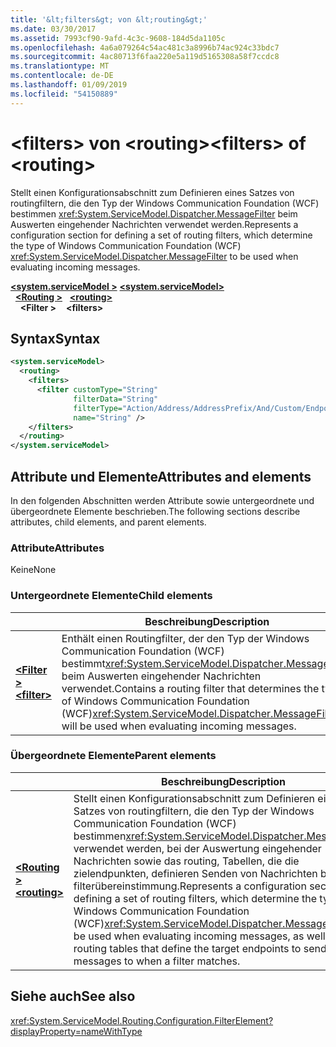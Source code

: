 ```yaml
---
title: '&lt;filters&gt; von &lt;routing&gt;'
ms.date: 03/30/2017
ms.assetid: 7993cf90-9afd-4c3c-9608-184d5da1105c
ms.openlocfilehash: 4a6a079264c54ac481c3a8996b74ac924c33bdc7
ms.sourcegitcommit: 4ac80713f6faa220e5a119d5165308a58f7ccdc8
ms.translationtype: MT
ms.contentlocale: de-DE
ms.lasthandoff: 01/09/2019
ms.locfileid: "54150889"
---
```

# <a name="ltfiltersgt-of-ltroutinggt"></a><span data-ttu-id="29a03-102">&lt;filters&gt; von &lt;routing&gt;</span><span class="sxs-lookup"><span data-stu-id="29a03-102">&lt;filters&gt; of &lt;routing&gt;</span></span>

<span data-ttu-id="29a03-103">Stellt einen Konfigurationsabschnitt zum Definieren eines Satzes von routingfiltern, die den Typ der Windows Communication Foundation (WCF) bestimmen <xref:System.ServiceModel.Dispatcher.MessageFilter> beim Auswerten eingehender Nachrichten verwendet werden.</span><span class="sxs-lookup"><span data-stu-id="29a03-103">Represents a configuration section for defining a set of routing filters, which determine the type of Windows Communication Foundation (WCF) <xref:System.ServiceModel.Dispatcher.MessageFilter> to be used when evaluating incoming messages.</span></span>

<span data-ttu-id="29a03-104">[**\<system.serviceModel >**](system-servicemodel.md) </span><span class="sxs-lookup"><span data-stu-id="29a03-104">[**\<system.serviceModel>**](system-servicemodel.md) </span></span>  
<span data-ttu-id="29a03-105">&nbsp;&nbsp;[**\<Routing >**](routing.md) </span><span class="sxs-lookup"><span data-stu-id="29a03-105">&nbsp;&nbsp;[**\<routing>**](routing.md) </span></span>  
<span data-ttu-id="29a03-106">&nbsp;&nbsp;&nbsp;&nbsp;**\<Filter >**</span><span class="sxs-lookup"><span data-stu-id="29a03-106">&nbsp;&nbsp;&nbsp;&nbsp;**\<filters>**</span></span>
  
## <a name="syntax"></a><span data-ttu-id="29a03-107">Syntax</span><span class="sxs-lookup"><span data-stu-id="29a03-107">Syntax</span></span>  
  
```xml  
<system.serviceModel>
  <routing>
    <filters>
      <filter customType="String"
              filterData="String"
              filterType="Action/Address/AddressPrefix/And/Custom/Endpoint/MatchAll/XPath"
              name="String" />
    </filters>
  </routing>
</system.serviceModel>
```  
  
## <a name="attributes-and-elements"></a><span data-ttu-id="29a03-108">Attribute und Elemente</span><span class="sxs-lookup"><span data-stu-id="29a03-108">Attributes and elements</span></span>

<span data-ttu-id="29a03-109">In den folgenden Abschnitten werden Attribute sowie untergeordnete und übergeordnete Elemente beschrieben.</span><span class="sxs-lookup"><span data-stu-id="29a03-109">The following sections describe attributes, child elements, and parent elements.</span></span>

### <a name="attributes"></a><span data-ttu-id="29a03-110">Attribute</span><span class="sxs-lookup"><span data-stu-id="29a03-110">Attributes</span></span>

<span data-ttu-id="29a03-111">Keine</span><span class="sxs-lookup"><span data-stu-id="29a03-111">None</span></span>

### <a name="child-elements"></a><span data-ttu-id="29a03-112">Untergeordnete Elemente</span><span class="sxs-lookup"><span data-stu-id="29a03-112">Child elements</span></span>

|     | <span data-ttu-id="29a03-113">Beschreibung</span><span class="sxs-lookup"><span data-stu-id="29a03-113">Description</span></span> |
| --- | ----------- |
| [<span data-ttu-id="29a03-114">**\<Filter >**</span><span class="sxs-lookup"><span data-stu-id="29a03-114">**\<filter>**</span></span>](../../../../../docs/framework/configure-apps/file-schema/wcf/filter.md) | <span data-ttu-id="29a03-115">Enthält einen Routingfilter, der den Typ der Windows Communication Foundation (WCF) bestimmt<xref:System.ServiceModel.Dispatcher.MessageFilter> beim Auswerten eingehender Nachrichten verwendet.</span><span class="sxs-lookup"><span data-stu-id="29a03-115">Contains a routing filter that determines the type of Windows Communication Foundation (WCF)<xref:System.ServiceModel.Dispatcher.MessageFilter> will be used when evaluating incoming messages.</span></span> |

### <a name="parent-elements"></a><span data-ttu-id="29a03-116">Übergeordnete Elemente</span><span class="sxs-lookup"><span data-stu-id="29a03-116">Parent elements</span></span>

|     | <span data-ttu-id="29a03-117">Beschreibung</span><span class="sxs-lookup"><span data-stu-id="29a03-117">Description</span></span> |
| --- | ----------- |
| [<span data-ttu-id="29a03-118">**\<Routing >**</span><span class="sxs-lookup"><span data-stu-id="29a03-118">**\<routing>**</span></span>](../../../../../docs/framework/configure-apps/file-schema/wcf/routing.md) | <span data-ttu-id="29a03-119">Stellt einen Konfigurationsabschnitt zum Definieren eines Satzes von routingfiltern, die den Typ der Windows Communication Foundation (WCF) bestimmen<xref:System.ServiceModel.Dispatcher.MessageFilter> verwendet werden, bei der Auswertung eingehender Nachrichten sowie das routing, Tabellen, die die zielendpunkten, definieren Senden von Nachrichten bei filterübereinstimmung.</span><span class="sxs-lookup"><span data-stu-id="29a03-119">Represents a configuration section for defining a set of routing filters, which determine the type of Windows Communication Foundation (WCF)<xref:System.ServiceModel.Dispatcher.MessageFilter> to be used when evaluating incoming messages, as well as routing tables that define the target endpoints to send messages to when a filter matches.</span></span> |

## <a name="see-also"></a><span data-ttu-id="29a03-120">Siehe auch</span><span class="sxs-lookup"><span data-stu-id="29a03-120">See also</span></span>

<xref:System.ServiceModel.Routing.Configuration.FilterElement?displayProperty=nameWithType>
